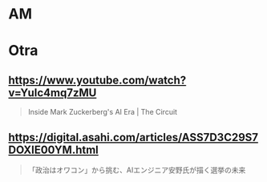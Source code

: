 # AM
# Otra

## https://www.youtube.com/watch?v=YuIc4mq7zMU

> Inside Mark Zuckerberg's AI Era | The Circuit 

## https://digital.asahi.com/articles/ASS7D3C29S7DOXIE00YM.html

> 「政治はオワコン」から挑む、AIエンジニア安野氏が描く選挙の未来
